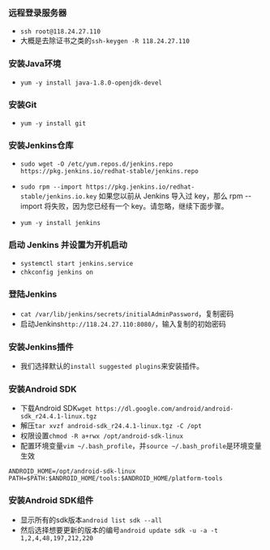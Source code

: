 ### 远程登录服务器
* `ssh root@118.24.27.110`
* 大概是去除证书之类的`ssh-keygen -R 118.24.27.110`

### 安装Java环境
* `yum -y install java-1.8.0-openjdk-devel`

### 安装Git
* `yum -y install git`

### 安装Jenkins仓库
* `sudo wget -O /etc/yum.repos.d/jenkins.repo https://pkg.jenkins.io/redhat-stable/jenkins.repo`

* `sudo rpm --import https://pkg.jenkins.io/redhat-stable/jenkins.io.key`
如果您以前从 Jenkins 导入过 key，那么 rpm --import 将失败，因为您已经有一个 key。请忽略，继续下面步骤。

* `yum -y install jenkins`

### 启动 Jenkins 并设置为开机启动
* `systemctl start jenkins.service`
* `chkconfig jenkins on`

### 登陆Jenkins
* `cat /var/lib/jenkins/secrets/initialAdminPassword`，复制密码
* 启动Jenkins`http://118.24.27.110:8080/`，输入复制的初始密码

### 安装Jenkins插件
* 我们选择默认的`install suggested plugins`来安装插件。

### 安装Android SDK
* 下载Android SDK`wget https://dl.google.com/android/android-sdk_r24.4.1-linux.tgz`
* 解压`tar xvzf android-sdk_r24.4.1-linux.tgz -C /opt`
* 权限设置`chmod -R a+rwx /opt/android-sdk-linux`
* 配置环境变量`vim ~/.bash_profile`，并`source ~/.bash_profile`是环境变量生效
```
ANDROID_HOME=/opt/android-sdk-linux
PATH=$PATH:$ANDROID_HOME/tools:$ANDROID_HOME/platform-tools
```
### 安装Android SDK组件
* 显示所有的sdk版本`android list sdk --all`
* 然后选择想要更新的版本的编号`android update sdk -u -a -t 1,2,4,48,197,212,220`